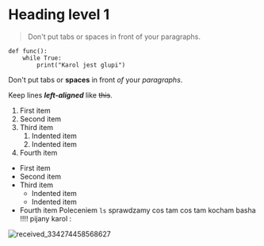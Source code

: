 # Heading level 1
> Don't put tabs or spaces in front of your paragraphs.

```
def func():
    while True:
        print("Karol jest glupi")
```

Don't put tabs or **spaces** in front *of* your *paragraphs*.

Keep lines ***left-aligned*** like ~~this~~.

1. First item
2. Second item
3. Third item
    1. Indented item
    2. Indented item
4. Fourth item 

- First item
- Second item
- Third item
    - Indented item
    - Indented item
- Fourth item
Poleceniem ``ls`` sprawdzamy cos tam cos tam kocham basha !!!!
pijany karol : 

![received_334274458568627](https://user-images.githubusercontent.com/86524345/150336273-52304ab5-b3e2-4c5a-b718-f1d018873792.jpeg)

